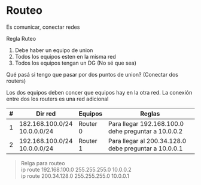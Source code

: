# Routeo 

Es comunicar, conectar redes

Regla Ruteo

1. Debe haber un equipo de union
2. Todos los equipos esten en la misma red
3. Todos los equipos tengan un DG (No sé que sea)

Qué pasá si tengo que pasar por dos puntos de union? (Conectar dos routers)

Los dos equipos deben concer que equipos hay en la otra red. 
La conexión entre dos los routers es una red adicional 

#|Dir red|Equipos|Reglas
-|-|-|-
1|  182.168.100.0/24 <br>10.0.0.0/24|   Router 0|Para llegar 192.168.100.0 dehe preguntar a 10.0.0.2
2|  192.168.100.0/24 <br>10.0.0.0/24|   Router 1| Para llegar al 200.34.128.0  debe preguntar a 10.0.0.1

>Relga para routeo <br>
> ip route 192.168.100.0 255.255.255.0 10.0.0.2 <br>
ip route 200.34.128.0  255.255.255.0 10.0.0.1
